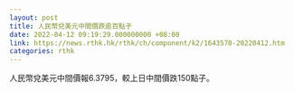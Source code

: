 ```yaml
---
layout: post
title: 人民幣兌美元中間價跌逾百點子
date: 2022-04-12 09:19:29.000000000 +08:00
link: https://news.rthk.hk/rthk/ch/component/k2/1643570-20220412.htm
categories: rthk
---
```


人民幣兌美元中間價報6.3795，較上日中間價跌150點子。

